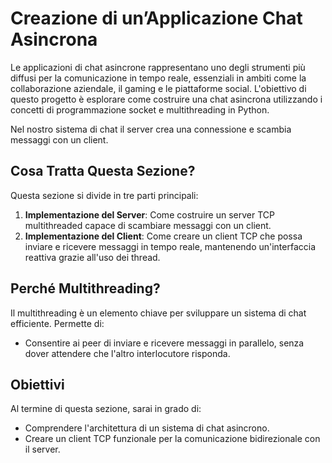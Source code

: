 # Creazione di un’Applicazione Chat Asincrona

Le applicazioni di chat asincrone rappresentano uno degli strumenti più diffusi per la comunicazione in tempo reale, essenziali in ambiti come la collaborazione aziendale, il gaming e le piattaforme social. L'obiettivo di questo progetto è esplorare come costruire una chat asincrona utilizzando i concetti di programmazione socket e multithreading in Python.

Nel nostro sistema di chat il server crea una connessione e scambia messaggi con un client.

## Cosa Tratta Questa Sezione?

Questa sezione si divide in tre parti principali:

1. **Implementazione del Server**: Come costruire un server TCP multithreaded capace di scambiare messaggi con un client.
2. **Implementazione del Client**: Come creare un client TCP che possa inviare e ricevere messaggi in tempo reale, mantenendo un'interfaccia reattiva grazie all'uso dei thread.

## Perché Multithreading?

Il multithreading è un elemento chiave per sviluppare un sistema di chat efficiente. Permette di:

- Consentire ai peer di inviare e ricevere messaggi in parallelo, senza dover attendere che l'altro interlocutore risponda.

## Obiettivi

Al termine di questa sezione, sarai in grado di:

- Comprendere l'architettura di un sistema di chat asincrono.
- Creare un client TCP funzionale per la comunicazione bidirezionale con il server.